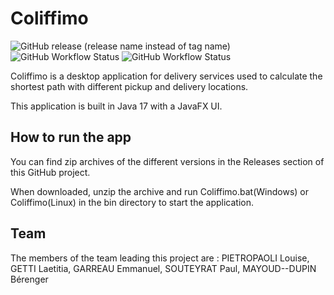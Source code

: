 # Coliffimo
![GitHub release (release name instead of tag name)](https://img.shields.io/github/v/release/PeredurOmega/Coliffimo?include_prereleases)
![GitHub Workflow Status](https://img.shields.io/github/workflow/status/PeredurOmega/Coliffimo/coliffimo-deployment?label=build-deployment)
![GitHub Workflow Status](https://img.shields.io/github/workflow/status/PeredurOmega/Coliffimo/coliffimo-tests?label=build-tests)

Coliffimo is a desktop application for delivery services used to calculate the shortest path with different pickup and delivery locations.

This application is built in Java 17 with a JavaFX UI.

## How to run the app

You can find zip archives of the different versions in the Releases section of this GitHub project.

When downloaded, unzip the archive and run Coliffimo.bat(Windows) or Coliffimo(Linux) in the bin directory to start the application.

## Team

The members of the team leading this project are : PIETROPAOLI Louise, GETTI Laetitia, GARREAU Emmanuel, SOUTEYRAT Paul, MAYOUD--DUPIN Bérenger